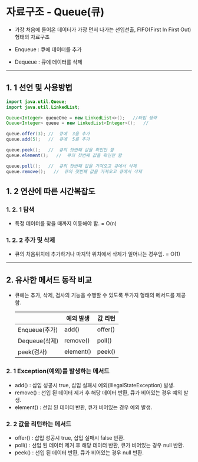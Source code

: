 # 자료구조 - Queue(큐) 

- 가장 처음에 들어온 데이터가 가장 먼저 나가는 선입선출, FIFO(First In First Out)형태의 자료구조

- Enqueue : 큐에 데이터를 추가
- Dequeue : 큐에 데이터를 삭제
---

## 1. 1 선언 및 사용방법

~~~java
import java.util.Queue;
import java.util.LinkedList;

Queue<Integer> queueOne = new LinkedList<>();   //타입 생략
Queue<Integer> queue = new LinkedList<Integer>();   //

queue.offer(3); //  큐에  3을 추가
queue.add(5);   //  큐에  5를 추가 

queue.peek();   //  큐의 첫번째 값을 확인만 함
queue.element();   //  큐의 첫번째 값을 확인만 함

queue.poll();   //  큐의 첫번째 값을 가져오고 큐에서 삭제
queue.remove();   //  큐의 첫번째 값을 가져오고 큐에서 삭제

~~~

## 1. 2 연산에 따른 시간복잡도

### 1. 2. 1 탐색
- 특정 데이터를 찾을 때까지 이동해야 함. = O(n)

### 1. 2. 2 추가 및 삭제
-  큐의 처음위치에 추가하거나 마지막 위치에서 삭제가 일어나는 경우임. = O(1)

---

## 2. 유사한 메서드 동작 비교

- 큐에는 추가, 삭제, 검사의 기능을 수행할 수 있도록 두가지 형태의 메서드를 제공함.

    ||예외 발생|값 리턴|
    |-----|---|---|
    |Enqueue(추가)|add()|offer()|
    |Dequeue(삭제)|remove()|poll()|
    |peek(검사)|element()|peek()|

### 2. 1 Exception(예외)를 발생하는 메서드

- add() : 삽입 성공시 true, 삽입 실패시 예외(IllegalStateException) 발생.
- remove() : 선입 된 데이터 제거 후 해당 데이터 반환, 큐가 비어있는 경우 예외 발생.
- element() : 선입 된 데이터 반환, 큐가 비어있는 경우 예외 발생.

### 2. 2 값을 리턴하는 메서드

- offer() : 삽입 성공시 true, 삽입 실패시 false 반환.
- poll() : 선입 된 데이터 제거 후 해당 데이터 반환, 큐가 비어있는 경우 null 반환.
- peek() : 선입 된 데이터 반환, 큐가 비어있는 경우 null 반환.